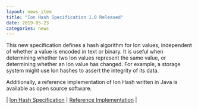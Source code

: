 ```yaml
---
layout: news_item
title: "Ion Hash Specification 1.0 Released"
date: 2019-05-23
categories: news
---
```

This new specification defines a hash algorithm for Ion values, independent of whether a value is encoded in text or binary.  It is useful when determining whether two Ion values represent the same value, or determining whether an Ion value has changed.  For example, a storage system might use Ion hashes to assert the integrity of its data.

Additionally, a reference implementation of Ion Hash written in Java is available as open source software.

| [Ion Hash Specification](https://amazon-ion.github.io/ion-hash/docs/spec.html) | [Reference Implementation](https://github.com/amazon-ion/ion-hash-java) |

